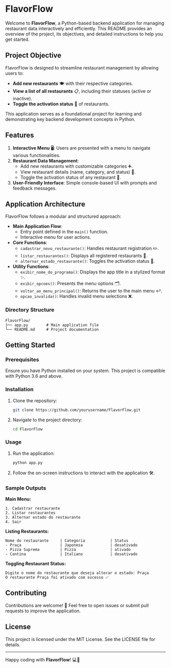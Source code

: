 # FlavorFlow

Welcome to **FlavorFlow**, a Python-based backend application for managing restaurant data interactively and efficiently. This README provides an overview of the project, its objectives, and detailed instructions to help you get started.

## Project Objective

FlavorFlow is designed to streamline restaurant management by allowing users to:

- **Add new restaurants** 🍽️ with their respective categories.
- **View a list of all restaurants** 📋, including their statuses (active or inactive).
- **Toggle the activation status** 🔄 of restaurants.

This application serves as a foundational project for learning and demonstrating key backend development concepts in Python.

## Features

1. **Interactive Menu** 🖥️: Users are presented with a menu to navigate various functionalities.
2. **Restaurant Data Management**:
   - Add new restaurants with customizable categories ➕.
   - View restaurant details (name, category, and status) 👀.
   - Toggle the activation status of any restaurant 🔁.
3. **User-Friendly Interface**: Simple console-based UI with prompts and feedback messages.

## Application Architecture

FlavorFlow follows a modular and structured approach:

- **Main Application Flow**:
  - Entry point defined in the `main()` function.
  - Interactive menu for user actions.
- **Core Functions**:
  - `cadastrar_novo_restaurante()`: Handles restaurant registration ✏️.
  - `listar_restaurantes()`: Displays all registered restaurants 📃.
  - `alternar_estado_restaurante()`: Toggles the activation status 🔄.
- **Utility Functions**:
  - `exibir_nome_do_programa()`: Displays the app title in a stylized format ✨.
  - `exibir_opcoes()`: Presents the menu options 🗂️.
  - `voltar_ao_menu_principal()`: Returns the user to the main menu ↩️.
  - `opcao_invalida()`: Handles invalid menu selections ❌.

### Directory Structure
```
FlavorFlow/
├── app.py        # Main application file
└── README.md     # Project documentation
```

## Getting Started

### Prerequisites

Ensure you have Python installed on your system. This project is compatible with Python 3.6 and above.

### Installation

1. Clone the repository:
   ```bash
   git clone https://github.com/yourusername/FlavorFlow.git
   ```
2. Navigate to the project directory:
   ```bash
   cd FlavorFlow
   ```

### Usage

1. Run the application:
   ```bash
   python app.py
   ```
2. Follow the on-screen instructions to interact with the application 🛠️.

### Sample Outputs

**Main Menu:**
```
1. Cadastrar restaurante
2. Listar restaurantes
3. Alternar estado do restaurante
4. Sair
```

**Listing Restaurants:**
```
Nome do restaurante     | Categoria           | Status
- Praça                 | Japonesa            | desativado
- Pizza Suprema         | Pizza               | ativado
- Cantina               | Italiano            | desativado
```

**Toggling Restaurant Status:**
```
Digite o nome do restaurante que deseja alterar o estado: Praça
O restaurante Praça foi ativado com sucesso ✅
```

## Contributing

Contributions are welcome! 🌟 Feel free to open issues or submit pull requests to improve the application.

## License

This project is licensed under the MIT License. See the LICENSE file for details.


---

Happy coding with **FlavorFlow**! 💻🍴

